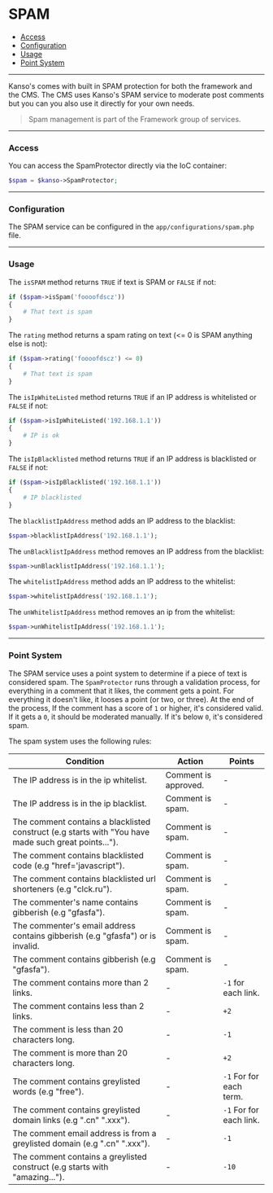 # SPAM

- [Access](#access)
- [Configuration](#configuration)
- [Usage](#usage)
- [Point System](#point-system)

--------------------------------------------------------

Kanso's comes with built in SPAM protection for both the framework and the CMS. The CMS uses Kanso's SPAM service to moderate post comments but you can you also use it directly for your own needs.

> Spam management is part of the Framework group of services.

--------------------------------------------------------

### Access

You can access the SpamProtector directly via the IoC container:
```php
$spam = $kanso->SpamProtector;
```

--------------------------------------------------------

### Configuration

The SPAM service can be configured in the `app/configurations/spam.php` file.

--------------------------------------------------------

### Usage

The `isSPAM` method returns `TRUE` if text is SPAM or `FALSE` if not:
```php
if ($spam->isSpam('foooofdscz'))
{
    # That text is spam
}
```

The `rating` method returns a spam rating on text (<= 0 is SPAM anything else is not):

```php
if ($spam->rating('foooofdscz') <= 0)
{
    # That text is spam
}
```

The `isIpWhiteListed` method returns `TRUE` if an IP address is whitelisted or `FALSE` if not:
```php
if ($spam->isIpWhiteListed('192.168.1.1'))
{
    # IP is ok
}
```

The `isIpBlacklisted` method returns `TRUE` if an IP address is blacklisted or `FALSE` if not:
```php
if ($spam->isIpBlacklisted('192.168.1.1'))
{
    # IP blacklisted
}
```

The `blacklistIpAddress` method adds an IP address to the blacklist:
```php
$spam->blacklistIpAddress('192.168.1.1');
```

The `unBlacklistIpAddress` method removes an IP address from the blacklist:
```php
$spam->unBlacklistIpAddress('192.168.1.1');
```

The `whitelistIpAddress` method adds an IP address to the whitelist:
```php
$spam->whitelistIpAddress('192.168.1.1');
```

The `unWhitelistIpAddress` method removes an ip from the whitelist:

```php
$spam->unWhitelistIpAddress('192.168.1.1');
```
--------------------------------------------------------

### Point System

The SPAM service uses a point system to determine if a piece of text is considered spam. The `SpamProtector` runs through a validation process, for everything in a comment that it likes, the comment gets a point. For everything it doesn't like, it looses a point (or two, or three). At the end of the process, If the comment has a score of `1` or higher, it's considered valid. If it gets a `0`, it should be moderated manually. If it's below `0`, it's considered spam.

The spam system uses the following rules:

| Condition                                                                                            | Action               | Points                  |
|------------------------------------------------------------------------------------------------------|----------------------|-------------------------|
| The IP address is in the ip whitelist.                                                               | Comment is approved. | -                       |
| The IP address is in the ip blacklist.                                                               | Comment is spam.     | -                       |
| The comment contains a blacklisted construct (e.g starts with "You have made such great points..."). | Comment is spam.     | -                       |
| The comment contains blacklisted code (e.g "href='javascript").                                      | Comment is spam.     | -                       |
| The comment contains blacklisted url shorteners (e.g "clck.ru").                                     | Comment is spam.     | -                       |
| The commenter's name contains gibberish (e.g "gfasfa").                                              | Comment is spam.     | -                       |
| The commenter's email address contains gibberish (e.g "gfasfa") or is invalid.                       | Comment is spam.     | -                       |
| The comment contains gibberish (e.g "gfasfa").                                                       | Comment is spam.     | -                       |
| The comment contains more than 2 links.                                                              | -                    | `-1` for each link.     |
| The comment contains less than 2 links.                                                              | -                    | `+2`                    |
| The comment is less than 20 characters long.                                                         | -                    | `-1`                    |
| The comment is more than 20 characters long.                                                         | -                    | `+2`                    |
| The comment contains greylisted words (e.g "free").                                                  | -                    | `-1` For for each term. |
| The comment contains greylisted domain links (e.g ".cn" ".xxx").                                     | -                    | `-1` For for each link. |
| The comment email address is from a greylisted domain (e.g ".cn" ".xxx").                            | -                    | `-1`                    |
| The comment contains a greylisted construct (e.g starts with "amazing...").                          | -                    | `-10`                   |
